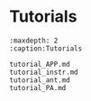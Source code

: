# Tutorials

```{toctree}
:maxdepth: 2
:caption:Tutorials

tutorial_APP.md
tutorial_instr.md
tutorial_ant.md
tutorial_PA.md

```
